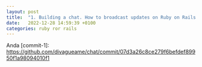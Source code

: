 ```yaml
---
layout: post
title:  "1. Building a chat. How to broadcast updates on Ruby on Rails. From ActionCable to TurboStreams"
date:   2022-12-28 14:59:39 +0100
categories: ruby ror rails 
---
```

Anda
[commit-1]: https://github.com/divagueame/chat/commit/07d3a26c8ce279f6befdef89950f1a98094010f1
